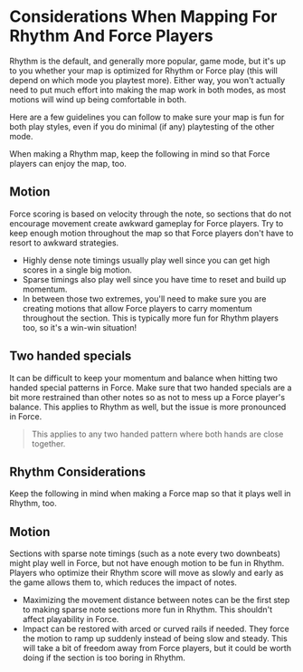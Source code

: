 # Considerations When Mapping For Rhythm And Force Players

Rhythm is the default, and generally more popular, game mode, but it's up to you whether your map is optimized for Rhythm or Force play (this will depend on which mode you playtest more). Either way, you won't actually need to put much effort into making the map work in both
modes, as most motions will wind up being comfortable in both.

Here are a few guidelines you can follow to make sure your map is fun for both play styles, even if you do minimal (if any) playtesting of the other mode.

When making a Rhythm map, keep the following in mind so that Force players can enjoy the map, too.

## Motion

Force scoring is based on velocity through the note, so sections that do not encourage movement create awkward gameplay for Force players. Try to keep enough motion throughout the map so that Force players don't have to resort to awkward strategies.

- Highly dense note timings usually play well since you can get high scores in a single big motion.
- Sparse timings also play well since you have time to reset and build up momentum.
- In between those two extremes, you'll need to make sure you are creating motions that allow Force players to carry momentum throughout the section. This is typically more fun for Rhythm players too, so it's a win-win situation!

## Two handed specials

It can be difficult to keep your momentum and balance when hitting two handed special patterns in Force. Make sure that two handed specials are a bit more restrained than other notes so as not to mess up a Force player's balance. This applies to Rhythm as well, but the issue is
more pronounced in Force.

> This applies to any two handed pattern where both hands are close together.

## Rhythm Considerations

Keep the following in mind when making a Force map so that it plays well in Rhythm, too.

## Motion

Sections with sparse note timings (such as a note every two downbeats) might play well in Force, but not have enough motion to be fun in Rhythm. Players who optimize their Rhythm score will move as slowly and early as the game allows them to, which reduces the impact of notes.

- Maximizing the movement distance between notes can be the first step to making sparse note sections more fun in Rhythm. This shouldn't affect playability in Force.
- Impact can be restored with arced or curved rails if needed. They force the motion to ramp up suddenly instead of being slow and steady. This will take a bit of freedom away from Force players, but it could be worth doing if the section is too boring in Rhythm.
